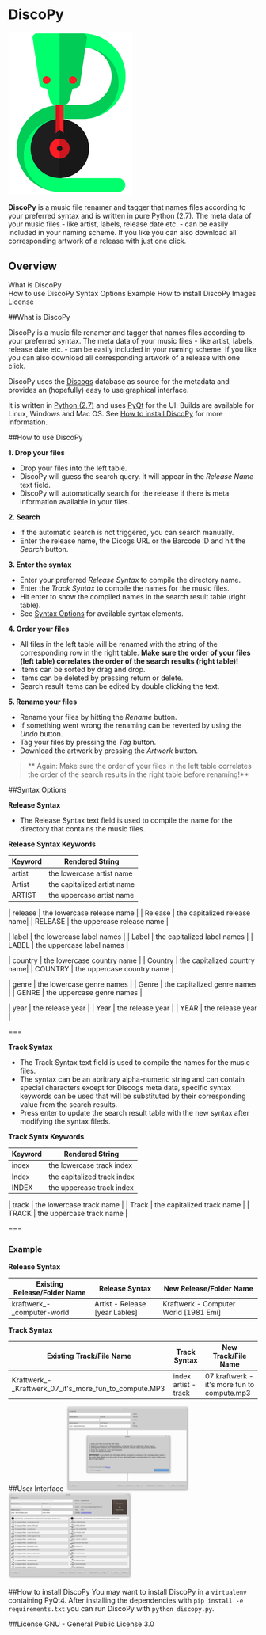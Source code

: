 # DiscoPy

<img src="/icons/discopy.png" alt="DiscoPy" width="250px">

**DiscoPy** is a music file renamer and tagger that names files according to your preferred syntax and is written in pure Python (2.7). The meta data of your music files - like artist, labels, release date etc. - can be easily included in your naming scheme. If you like you can also download all corresponding artwork of a release with just one click.

## Overview
  
What is DiscoPy    
How to use DiscoPy
Syntax Options
Example
How to install DiscoPy
Images
License
    
##What is DiscoPy
  
DiscoPy is a music file renamer and tagger that names files according to your preferred syntax. The meta data of your music files - like artist, labels, release date etc. - can be easily included in your naming scheme. If you like you can also download all corresponding artwork of a release with one click. 

DiscoPy uses the <a href="http://www.discogs.com">Discogs</a> database as source for the metadata and provides an (hopefully) easy to use graphical interface.
    
It is written in <a href="http://www.python.org">Python (2.7)</a> and uses <a href="https://riverbankcomputing.com/software/pyqt/intro">PyQt</a> for the UI.
Builds are available for Linux, Windows and Mac OS. See <a href="/discopy#installation">How to install DiscoPy</a> for more information.
    
##How to use DiscoPy
  
**1. Drop your files**
  + Drop your files into the left table.
  + DiscoPy will guess the search query. It will appear in the *Release Name* text field.
  + DiscoPy will automatically search for the release if there is meta information available in your files.
 
**2. Search**
  + If the automatic search is not triggered, you can search manually.
  + Enter the release name, the Dicogs URL or the Barcode ID and hit the *Search* button.
  
**3. Enter the syntax**
  + Enter your preferred *Release Syntax* to compile the directory name.
  + Enter the *Track Syntax* to compile the names for the music files.
  + Hit enter to show the compiled names in the search result table (right table).
  + See <a href="#syntax-options">Syntax Options</a> for available syntax elements.
    
**4. Order your files**
  + All files in the left table will be renamed with the string of the corresponding row in the right table. **Make sure the order of your files (left table) correlates the order of the search results (right table)!**
  + Items can be sorted by drag and drop.
  + Items can be deleted by pressing return or delete.
  + Search result items can be edited by double clicking the text.
         
**5. Rename your files**
  + Rename your files by hitting the *Rename* button.
  + If something went wrong the renaming can be reverted by using the *Undo* button.
  + Tag your files by pressing the *Tag* button.
  + Download the artwork by pressing the *Artwork* button.

> ** Again: Make sure the order of your files in the left table correlates the order of the search results in the right table before renaming!**


##Syntax Options
  
**Release Syntax**
+ The Release Syntax text field is used to compile the name for the directory that contains the music files.
    
**Release Syntax Keywords**

| Keyword | Rendered String             |
| --------|-----------------------------|      
| artist  | the lowercase artist name   |
| Artist  | the capitalized artist name |
| ARTIST  | the uppercase artist name   |

| release | the lowercase release name  |
| Release | the capitalized release name|
| RELEASE | the uppercase release name  |

| label   | the lowercase label names   |
| Label   | the capitalized label names |
| LABEL   | the uppercase label names   |

| country | the lowercase country name  |
| Country | the capitalized country name|
| COUNTRY | the uppercase country name  |

| genre   | the lowercase genre names   |
| Genre   | the capitalized genre names |
| GENRE   | the uppercase genre names   |

| year    | the release year            |
| Year    | the release year            |
| YEAR    | the release year            |

===

**Track Syntax**
+ The Track Syntax text field is used to compile the names for the music files.    
+ The syntax can be an abritrary alpha-numeric string and can contain special characters except for Discogs meta data, specific syntax keywords can be used that will be substituted by their corresponding value from the search results.
+ Press enter to update the search result table with the new syntax after modifying the syntax fileds.
    
**Track Syntx Keywords**

| Keyword | Rendered String             |
| --------|-----------------------------|     
| index   | the lowercase track index   |
| Index   | the capitalized track index |
| INDEX   | the uppercase track index   |

| track   | the lowercase track name    |
| Track   | the capitalized track name  |
| TRACK   | the uppercase track name    |
     
===
### Example
  
**Release Syntax**
    
| Existing Release/Folder Name | Release Syntax                 | New Release/Folder Name               |
| -----------------------------|--------------------------------|---------------------------------------| 
| kraftwerk_-_computer-world   | Artist - Release [year Lables] | Kraftwerk - Computer World [1981 Emi] |

**Track Syntax**

| Existing Track/File Name                              | Track Syntax         | New Track/File Name                         |
| ------------------------------------------------------|----------------------|---------------------------------------------| 
| Kraftwerk_-_Kraftwerk_07_it's_more_fun_to_compute.MP3 | index artist - track | 07 kraftwerk - it's more fun to compute.mp3 |
      
    
##User Interface
  <img src="/icons/start.png" alt="DiscoPy" width="250px">
  <img src="/icons/mainwindow.png" alt="DiscoPy" width="250px">
    
##How to install DiscoPy
You may want to install DiscoPy in a `virtualenv` containing PyQt4. After installing the dependencies with `pip install -e requirements.txt` you can run DiscoPy with `python discopy.py`.

##License
GNU - General Public License 3.0

    
    
    
  

  

